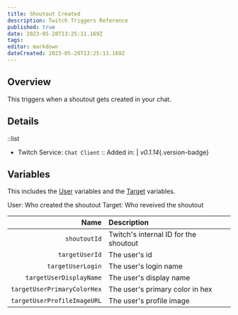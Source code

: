 ```yaml
---
title: Shoutout Created
description: Twitch Triggers Reference
published: true
date: 2023-05-28T13:25:11.169Z
tags: 
editor: markdown
dateCreated: 2023-05-28T13:25:11.169Z
---
```


## Overview
This triggers when a shoutout gets created in your chat.

## Details
::list
- Twitch Service: `Chat Client`
::
Added in: | *v0.1.14*{.version-badge}

## Variables
This includes the [User](/Variables/User-Variables) variables and the [Target](/Sub-Actions/Twitch/Get-User-Info-for-Target#variables) variables.

User: Who created the shoutout
Target: Who reveived the shoutout

Name | Description
----:|:------------
`shoutoutId` | Twitch's internal ID for the shoutout
`targetUserId` | The user's id
`targetUserLogin` | The user's login name
`targetUserDisplayName` | The user's display name
`targetUserPrimaryColorHex` | The user's primary color in hex
`targetUserProfileImageURL` | The user's profile image